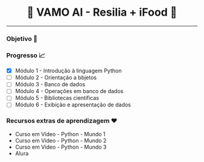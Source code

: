 <h1 align="center">🍄 VAMO AI - Resilia + iFood 🍄 </h1> 


***
### Objetivo 📖


### Progresso 📈

- [x] Módulo 1 - Introdução à linguagem Python
- [ ] Módulo 2 - Orientação a bbjetos
- [ ] Módulo 3 - Banco de dados
- [ ] Módulo 4 - Operações em banco de dados
- [ ] Módulo 5 - Bibliotecas científicas
- [ ] Módulo 6 - Exibição e apresentação de dados

### Recursos extras de aprendizagem ❤️

- Curso em Vídeo - Python - Mundo 1
- Curso em Vídeo - Python - Mundo 2
- Curso em Vídeo - Python - Mundo 3
- Alura

